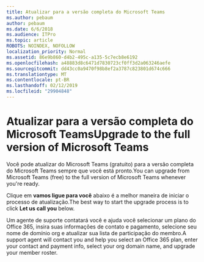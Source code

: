```yaml
---
title: Atualizar para a versão completa do Microsoft Teams
ms.author: pebaum
author: pebaum
ms.date: 6/6/2018
ms.audience: ITPro
ms.topic: article
ROBOTS: NOINDEX, NOFOLLOW
localization_priority: Normal
ms.assetid: 86e9b860-d4b2-495c-a135-5c7ecb8e6192
ms.openlocfilehash: a48883d8c6471d7830723cf0ff3d2a063246aefe
ms.sourcegitcommit: dd43cc0a9470f98b8ef2a3787c823801d674c666
ms.translationtype: MT
ms.contentlocale: pt-BR
ms.lasthandoff: 02/12/2019
ms.locfileid: "29904848"
---
```

# <a name="upgrade-to-the-full-version-of-microsoft-teams"></a><span data-ttu-id="055b1-102">Atualizar para a versão completa do Microsoft Teams</span><span class="sxs-lookup"><span data-stu-id="055b1-102">Upgrade to the full version of Microsoft Teams</span></span>

<span data-ttu-id="055b1-103">Você pode atualizar do Microsoft Teams (gratuito) para a versão completa do Microsoft Teams sempre que você está pronto.</span><span class="sxs-lookup"><span data-stu-id="055b1-103">You can upgrade from Microsoft Teams (free) to the full version of Microsoft Teams whenever you're ready.</span></span>
  
<span data-ttu-id="055b1-104">Clique em **vamos ligue para você** abaixo é a melhor maneira de iniciar o processo de atualização.</span><span class="sxs-lookup"><span data-stu-id="055b1-104">The best way to start the upgrade process is to click **Let us call you** below.</span></span> 
  
<span data-ttu-id="055b1-105">Um agente de suporte contatará você e ajuda você selecionar um plano do Office 365, insira suas informações de contato e pagamento, selecione seu nome de domínio org e atualizar sua lista de participação do membro.</span><span class="sxs-lookup"><span data-stu-id="055b1-105">A support agent will contact you and help you select an Office 365 plan, enter your contact and payment info, select your org domain name, and upgrade your member roster.</span></span>
  

